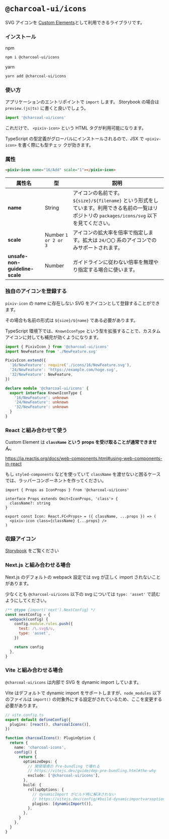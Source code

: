 # `@charcoal-ui/icons`

SVG アイコンを [Custom Elements](https://developer.mozilla.org/ja/docs/Web/Web_Components/Using_custom_elements)として利用できるライブラリです。

### インストール

npm

```bash
npm i @charcoal-ui/icons
```

yarn

```bash
yarn add @charcoal-ui/icons
```

### 使い方

アプリケーションのエントリポイントで `import` します。 Storybook の場合は `preview.(js|ts)` に書くと良いでしょう。

```ts
import '@charcoal-ui/icons'
```

これだけで、 `<pixiv-icon>` という HTML タグが利用可能になります。

TypeScript の型定義がグローバルにインストールされるので、JSX で `<pixiv-icon>` を書く際にも型チェッ
クが効きます。

### 属性

```html
<pixiv-icon name="16/Add" scale="1"></pixiv-icon>
```

| 属性名                         | 型                   | 説明                                                                                                                                           |
| ------------------------------ | -------------------- | ---------------------------------------------------------------------------------------------------------------------------------------------- |
| **name**                       | String               | アイコンの名前です。`${size}/${filename}` という形式をしています。利用できる名前の一覧はリポジトリの `packages/icons/svg` 以下を見てください。 |
| **scale**                      | Number `1 or 2 or 3` | アイコンの拡大率を倍率で指定します。拡大は `24/〇〇` 系のアイコンでのみサポートされます。                                                      |
| **unsafe-non-guideline-scale** | Number               | ガイドラインに従わない倍率を無理やり指定する場合に使います。                                                                                   |

### 独自のアイコンを登録する

`pixiv-icon` の name に存在しない SVG をアイコンとして登録することができます。

その場合も名前の形式は `${size}/${name}` である必要があります。

TypeScript 環境下では、`KnownIconType` という型を拡張することで、カスタムアイコンに対しても補完が効くようになります。

```ts
import { PixivIcon } from '@charcoal-ui/icons'
import NewFeature from './NewFeature.svg'

PixivIcon.extend({
  '16/NewFeature': require('./icons/16/NewFeature.svg'),
  '24/NewFeature': 'https://example.com/hoge.svg',
  '32/NewFeature': NewFeature,
})

declare module '@charcoal-ui/icons' {
  export interface KnownIconType {
    '16/NewFeature': unknown
    '24/NewFeature': unknown
    '32/NewFeature': unknown
  }
}
```

### React と組み合わせて使う

Custom Element は **`className` という props を受け取ることが通常できません**。

https://ja.reactjs.org/docs/web-components.html#using-web-components-in-react

もし `styled-components` などを使っていて `className` を渡せないと困るケースでは、ラッパーコンポーネントを作ってください。

```tsx
import { Props as IconProps } from '@charcoal-ui/icons'

interface Props extends Omit<IconProps, 'class'> {
  className?: string
}

export const Icon: React.FC<Props> = ({ className, ...props }) => (
  <pixiv-icon class={className} {...props} />
)
```

### 収録アイコン

[Storybook](https://pixiv.github.io/charcoal?path=/story/icons-pixivicon-pixiv-icon--default) をご覧ください

### Next.js と組み合わせる場合

Next.js のデフォルトの webpack 設定では svg が正しく import されないことがあります。

少なくとも `@charcoal-ui/icons` 以下の svg については `type: 'asset'` で読むようにしてください。

```js
/** @type {import('next').NextConfig} */
const nextConfig = {
  webpack(config) {
    config.module.rules.push({
      test: /\.svg$/u,
      type: 'asset',
    })

    return config
  },
}
```

### Vite と組み合わせる場合

`@charcoal-ui/icons` は内部で SVG を dynamic import しています。

Vite はデフォルトで dynamic import をサポートしますが、`node_modules` 以下のファイルは `import()` の対象外にする設定がされているため、ここを変更する必要があります。

```ts
// vite.config.ts
export default defineConfig({
  plugins: [react(), charcoalIcons()],
})

function charcoalIcons(): PluginOption {
  return {
    name: 'charcoal-icons',
    config() {
      return {
        optimizeDeps: {
          // 開発環境の Pre-bundling で壊れる
          // https://vitejs.dev/guide/dep-pre-bundling.html#the-why
          exclude: ['@charcoal-ui/icons'],
        },
        build: {
          rollupOptions: {
            // dynamicImport がビルド時に解決されない
            // https://vitejs.dev/config/#build-dynamicimportvarsoptions
            plugins: [dynamicImport()],
          },
        },
      }
    },
  }
}
```
